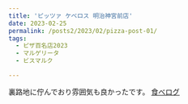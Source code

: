 ```yaml
---
title: 'ピッツァ ケベロス 明治神宮前店'
date: 2023-02-25
permalink: /posts2/2023/02/pizza-post-01/
tags:
  - ピザ百名店2023
  - マルゲリータ
  - ビスマルク

---
```


裏路地に佇んでおり雰囲気も良かったです。
[食べログ](https://tabelog.com/tokyo/A1306/A130601/13171079/)

